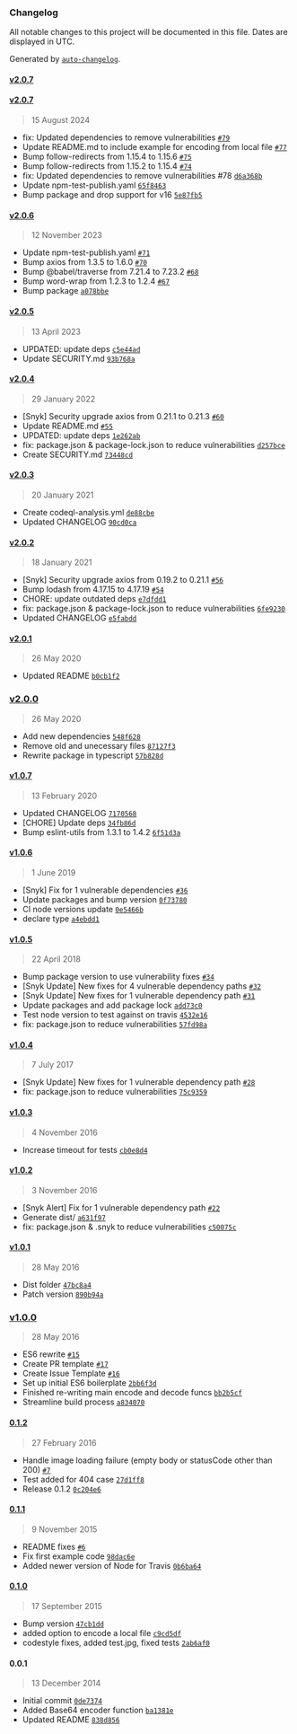 ### Changelog

All notable changes to this project will be documented in this file. Dates are displayed in UTC.

Generated by [`auto-changelog`](https://github.com/CookPete/auto-changelog).

#### [v2.0.7](https://github.com/riyadhalnur/node-base64-image/compare/v2.0.7...v2.0.7)

#### [v2.0.7](https://github.com/riyadhalnur/node-base64-image/compare/v2.0.6...v2.0.7)

> 15 August 2024

- fix: Updated dependencies to remove vulnerabilities [`#79`](https://github.com/riyadhalnur/node-base64-image/pull/79)
- Update README.md to include example for encoding from local file [`#77`](https://github.com/riyadhalnur/node-base64-image/pull/77)
- Bump follow-redirects from 1.15.4 to 1.15.6 [`#75`](https://github.com/riyadhalnur/node-base64-image/pull/75)
- Bump follow-redirects from 1.15.2 to 1.15.4 [`#74`](https://github.com/riyadhalnur/node-base64-image/pull/74)
- fix: Updated dependencies to remove vulnerabilities #78 [`d6a368b`](https://github.com/riyadhalnur/node-base64-image/commit/d6a368b330a286eea04b64b4a7cc44edb9b7de22)
- Update npm-test-publish.yaml [`65f8463`](https://github.com/riyadhalnur/node-base64-image/commit/65f846389db591d75d4bcfbe63ccdb06bb3c9467)
- Bump package and drop support for v16 [`5e87fb5`](https://github.com/riyadhalnur/node-base64-image/commit/5e87fb5ab8238eb887b9c8bb8913666df5cfc66d)

#### [v2.0.6](https://github.com/riyadhalnur/node-base64-image/compare/v2.0.5...v2.0.6)

> 12 November 2023

- Update npm-test-publish.yaml [`#71`](https://github.com/riyadhalnur/node-base64-image/pull/71)
- Bump axios from 1.3.5 to 1.6.0 [`#70`](https://github.com/riyadhalnur/node-base64-image/pull/70)
- Bump @babel/traverse from 7.21.4 to 7.23.2 [`#68`](https://github.com/riyadhalnur/node-base64-image/pull/68)
- Bump word-wrap from 1.2.3 to 1.2.4 [`#67`](https://github.com/riyadhalnur/node-base64-image/pull/67)
- Bump package [`a078bbe`](https://github.com/riyadhalnur/node-base64-image/commit/a078bbe2820d4dd5ffc70e722d35fc2fa131a814)

#### [v2.0.5](https://github.com/riyadhalnur/node-base64-image/compare/v2.0.4...v2.0.5)

> 13 April 2023

- UPDATED: update deps [`c5e44ad`](https://github.com/riyadhalnur/node-base64-image/commit/c5e44ad30022141c46a4626fe9a45a7d40993f0c)
- Update SECURITY.md [`93b768a`](https://github.com/riyadhalnur/node-base64-image/commit/93b768aa7d531cb20dd80df01d0569f4fa06594e)

#### [v2.0.4](https://github.com/riyadhalnur/node-base64-image/compare/v2.0.3...v2.0.4)

> 29 January 2022

- [Snyk] Security upgrade axios from 0.21.1 to 0.21.3 [`#60`](https://github.com/riyadhalnur/node-base64-image/pull/60)
- Update README.md [`#55`](https://github.com/riyadhalnur/node-base64-image/pull/55)
- UPDATED: update deps [`1e262ab`](https://github.com/riyadhalnur/node-base64-image/commit/1e262ab4907e4cc23daacea28395f0c268b78785)
- fix: package.json & package-lock.json to reduce vulnerabilities [`d257bce`](https://github.com/riyadhalnur/node-base64-image/commit/d257bce0c88b9824e102892b9c60d1b7b7499ee6)
- Create SECURITY.md [`73448cd`](https://github.com/riyadhalnur/node-base64-image/commit/73448cd693ae54a98e7da50594993f9b9334d180)

#### [v2.0.3](https://github.com/riyadhalnur/node-base64-image/compare/v2.0.2...v2.0.3)

> 20 January 2021

- Create codeql-analysis.yml [`de88cbe`](https://github.com/riyadhalnur/node-base64-image/commit/de88cbebdfa0e6c0ab85e8a953d7d94bfb75f9fd)
- Updated CHANGELOG [`90cd0ca`](https://github.com/riyadhalnur/node-base64-image/commit/90cd0cae8d0609e10c54034dbe60ee82ce9be8f2)

#### [v2.0.2](https://github.com/riyadhalnur/node-base64-image/compare/v2.0.1...v2.0.2)

> 18 January 2021

- [Snyk] Security upgrade axios from 0.19.2 to 0.21.1 [`#56`](https://github.com/riyadhalnur/node-base64-image/pull/56)
- Bump lodash from 4.17.15 to 4.17.19 [`#54`](https://github.com/riyadhalnur/node-base64-image/pull/54)
- CHORE: update outdated deps [`e7dfdd1`](https://github.com/riyadhalnur/node-base64-image/commit/e7dfdd16964fdb13b15b051c6432eb69a5425461)
- fix: package.json & package-lock.json to reduce vulnerabilities [`6fe9230`](https://github.com/riyadhalnur/node-base64-image/commit/6fe923006d5f59e9d76dfa48295f82232729dfe7)
- Updated CHANGELOG [`e5fabdd`](https://github.com/riyadhalnur/node-base64-image/commit/e5fabddf8caed373f33805af38adfa5c22ede896)

#### [v2.0.1](https://github.com/riyadhalnur/node-base64-image/compare/v2.0.0...v2.0.1)

> 26 May 2020

- Updated README [`b0cb1f2`](https://github.com/riyadhalnur/node-base64-image/commit/b0cb1f21a658ed8020dd8309caa5aa72b1633f5d)

### [v2.0.0](https://github.com/riyadhalnur/node-base64-image/compare/v1.0.7...v2.0.0)

> 26 May 2020

- Add new dependencies [`548f628`](https://github.com/riyadhalnur/node-base64-image/commit/548f6286e4f9502e9d0a7eaded04ca9399f84827)
- Remove old  and unecessary files [`87127f3`](https://github.com/riyadhalnur/node-base64-image/commit/87127f3cb68d6ae08a0b17ccf95cd59a4b7e8e70)
- Rewrite package in typescript [`57b828d`](https://github.com/riyadhalnur/node-base64-image/commit/57b828d2d08f7fb4e33c3428555650f00c605b01)

#### [v1.0.7](https://github.com/riyadhalnur/node-base64-image/compare/v1.0.6...v1.0.7)

> 13 February 2020

- Updated CHANGELOG [`7170568`](https://github.com/riyadhalnur/node-base64-image/commit/717056898f464c734bc3daec14c120d4e54e4d3e)
- [CHORE] Update deps [`34fb86d`](https://github.com/riyadhalnur/node-base64-image/commit/34fb86d5bc1129c43c8ca3df98a46994180f293f)
- Bump eslint-utils from 1.3.1 to 1.4.2 [`6f51d3a`](https://github.com/riyadhalnur/node-base64-image/commit/6f51d3a763c0106d53eb39f1162cec146b8c7617)

#### [v1.0.6](https://github.com/riyadhalnur/node-base64-image/compare/v1.0.5...v1.0.6)

> 1 June 2019

- [Snyk] Fix for 1 vulnerable dependencies [`#36`](https://github.com/riyadhalnur/node-base64-image/pull/36)
- Update packages and bump version [`0f73780`](https://github.com/riyadhalnur/node-base64-image/commit/0f73780f1e8cd7b0434c74b47b02196df61e842d)
- CI node versions update [`0e5466b`](https://github.com/riyadhalnur/node-base64-image/commit/0e5466b60b52b68b6ea1ea1940a43474adc1e8e3)
- declare type [`a4ebdd1`](https://github.com/riyadhalnur/node-base64-image/commit/a4ebdd13fb23c19838b63310ae6f57049eede6e9)

#### [v1.0.5](https://github.com/riyadhalnur/node-base64-image/compare/v1.0.4...v1.0.5)

> 22 April 2018

- Bump package version to use vulnerability fixes [`#34`](https://github.com/riyadhalnur/node-base64-image/pull/34)
- [Snyk Update] New fixes for 4 vulnerable dependency paths [`#32`](https://github.com/riyadhalnur/node-base64-image/pull/32)
- [Snyk Update] New fixes for 1 vulnerable dependency path [`#31`](https://github.com/riyadhalnur/node-base64-image/pull/31)
- Update packages and add package lock [`add73c0`](https://github.com/riyadhalnur/node-base64-image/commit/add73c07459f1096fd003a87a1509a4d4ba7f60b)
- Test node version to test against on travis [`4532e16`](https://github.com/riyadhalnur/node-base64-image/commit/4532e16c90e71227669255c493a15a98034dafac)
- fix: package.json to reduce vulnerabilities [`57fd98a`](https://github.com/riyadhalnur/node-base64-image/commit/57fd98a19dc6212b0a920c1e9dd3ccc83df7ad02)

#### [v1.0.4](https://github.com/riyadhalnur/node-base64-image/compare/v1.0.3...v1.0.4)

> 7 July 2017

- [Snyk Update] New fixes for 1 vulnerable dependency path [`#28`](https://github.com/riyadhalnur/node-base64-image/pull/28)
- fix: package.json to reduce vulnerabilities [`75c9359`](https://github.com/riyadhalnur/node-base64-image/commit/75c9359ee2f902ad2c609d5e4583d299b49c8a78)

#### [v1.0.3](https://github.com/riyadhalnur/node-base64-image/compare/v1.0.2...v1.0.3)

> 4 November 2016

- Increase timeout for tests [`cb0e8d4`](https://github.com/riyadhalnur/node-base64-image/commit/cb0e8d47ad0e2164e93f29241d7d81089d12882a)

#### [v1.0.2](https://github.com/riyadhalnur/node-base64-image/compare/v1.0.1...v1.0.2)

> 3 November 2016

- [Snyk Alert] Fix for 1 vulnerable dependency path [`#22`](https://github.com/riyadhalnur/node-base64-image/pull/22)
- Generate dist/ [`a631f97`](https://github.com/riyadhalnur/node-base64-image/commit/a631f9772656963a6bb4034f56f112798af85468)
- fix: package.json & .snyk to reduce vulnerabilities [`c50075c`](https://github.com/riyadhalnur/node-base64-image/commit/c50075cbbbd787d1df488cf5950d0f053d88b43a)

#### [v1.0.1](https://github.com/riyadhalnur/node-base64-image/compare/v1.0.0...v1.0.1)

> 28 May 2016

- Dist folder [`47bc8a4`](https://github.com/riyadhalnur/node-base64-image/commit/47bc8a4bb0511e3ee25436daab66dcc0a8f0f3cd)
- Patch version [`890b94a`](https://github.com/riyadhalnur/node-base64-image/commit/890b94a943ab66f8afeceeada05f1289599f2471)

### [v1.0.0](https://github.com/riyadhalnur/node-base64-image/compare/0.1.2...v1.0.0)

> 28 May 2016

- ES6 rewrite [`#15`](https://github.com/riyadhalnur/node-base64-image/pull/15)
- Create PR template [`#17`](https://github.com/riyadhalnur/node-base64-image/pull/17)
- Create Issue Template [`#16`](https://github.com/riyadhalnur/node-base64-image/pull/16)
- Set up initial ES6 boilerplate [`2bb6f3d`](https://github.com/riyadhalnur/node-base64-image/commit/2bb6f3dd6bee8bae7b173fb2cd2217a5010a8b3c)
- Finished re-writing main encode and decode funcs [`bb2b5cf`](https://github.com/riyadhalnur/node-base64-image/commit/bb2b5cf18b700049f386f01e5e224f030f054866)
- Streamline build process [`a834070`](https://github.com/riyadhalnur/node-base64-image/commit/a8340703348a7e154585ea6fcd90d252ee0858e3)

#### [0.1.2](https://github.com/riyadhalnur/node-base64-image/compare/0.1.1...0.1.2)

> 27 February 2016

- Handle image loading failure (empty body or statusCode other than 200) [`#7`](https://github.com/riyadhalnur/node-base64-image/pull/7)
- Test added for 404 case [`27d1ff8`](https://github.com/riyadhalnur/node-base64-image/commit/27d1ff82e38e854fb698e775067c6358ae9b46db)
- Release 0.1.2 [`0c204e6`](https://github.com/riyadhalnur/node-base64-image/commit/0c204e65686be9a9947d4da4aa1f31e968b10dcc)

#### [0.1.1](https://github.com/riyadhalnur/node-base64-image/compare/0.1.0...0.1.1)

> 9 November 2015

- README fixes [`#6`](https://github.com/riyadhalnur/node-base64-image/pull/6)
- Fix first example code [`98dac6e`](https://github.com/riyadhalnur/node-base64-image/commit/98dac6e711d25d3d571620d9481ad3163c78ca6e)
- Added newer version of Node for Travis [`0b6ba64`](https://github.com/riyadhalnur/node-base64-image/commit/0b6ba64f1b2047b8462cbb84fc2b46fe3418018e)

#### [0.1.0](https://github.com/riyadhalnur/node-base64-image/compare/0.0.1...0.1.0)

> 17 September 2015

- Bump version [`47cb1dd`](https://github.com/riyadhalnur/node-base64-image/commit/47cb1dd26b39bafc59722313c46da20e7611766b)
- added option to encode a local file [`c9cd5df`](https://github.com/riyadhalnur/node-base64-image/commit/c9cd5dfc84408dc2f2c7fdeecad444e8a872ebe2)
- codestyle fixes, added test.jpg, fixed tests [`2ab6af0`](https://github.com/riyadhalnur/node-base64-image/commit/2ab6af0c61d190f83a2cf9ef72e6f15496c071f6)

#### 0.0.1

> 13 December 2014

- Initial commit [`0de7374`](https://github.com/riyadhalnur/node-base64-image/commit/0de7374fb5bd9ad6846f039938ade3a9c5ea9d45)
- Added Base64 encoder function [`ba1381e`](https://github.com/riyadhalnur/node-base64-image/commit/ba1381e50b2579d9304fad6ff291c4136c966b09)
- Updated README [`838d856`](https://github.com/riyadhalnur/node-base64-image/commit/838d856f9cdafb0231954fb7d1b5312ff5e596c9)
